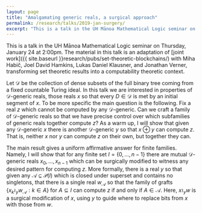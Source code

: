 ```yaml
---
layout: page
title: "Amalgamating generic reals, a surgical approach"
permalink: /research/talks/2019-jan-surgery/
excerpt: "This is a talk in the UH Mānoa Mathematical Logic seminar on Thursday, January 24 at 2:00pm. The material in this talk is an adaptation of joint work with Miha Habič, Joel David Hamkins, Lukas Daniel Klausner, and Jonathan Verner, transforming set theoretic results into a computability theoretic context."
---
```


This is a talk in the UH Mānoa Mathematical Logic seminar on Thursday, January 24 at 2:00pm. The material in this talk is an adaptation of [joint work]({{ site.baseurl }}research/pubs/set-theoretic-blockchains/) with Miha Habič, Joel David Hamkins, Lukas Daniel Klausner, and Jonathan Verner, transforming set theoretic results into a computability theoretic context.

Let $\mathcal D$ be the collection of dense subsets of the full binary tree coming from a fixed countable Turing ideal. In this talk we are interested in properties of $\mathcal D$-generic reals, those reals $x$ so that every $D \in \mathcal D$ is met by an initial segment of $x$. To be more specific the main question is the following. Fix a real $z$ which cannot be computed by any $\mathcal D$-generic. Can we craft a family of $\mathcal D$-generic reals so that we have precise control over which subfamilies of generic reals together compute $z$? As a warm up, I will show that given any $\mathcal D$-generic $x$ there is another $\mathcal D$-generic $y$ so that $x \oplus y$ can compute $z$. That is, neither $x$ nor $y$ can compute $z$ on their own, but together they can. 

The main result gives a uniform affirmative answer for finite families. Namely, I will show that for any finite set $I = \{0, \ldots, n-1\}$ there are mutual $\mathcal D$-generic reals $x_0, \ldots, x_{n-1}$ which can be surgically modified to witness any desired pattern for computing $z$. More formally, there is a real $y$ so that given any $\mathcal A \subseteq \mathcal P(I)$ which is closed under superset and contains no singletons, that there is a single real $w_\mathcal{A}$ so that the family of grafts $\{ x_k \wr_y w_\mathcal{A} : k \in A \}$ for $A \subseteq I$ can compute $z$ if and only if $A \in \mathcal A$. Here, $x \wr_y w$ is a surgical modification of $x$, using $y$ to guide where to replace bits from $x$ with those from $w$.